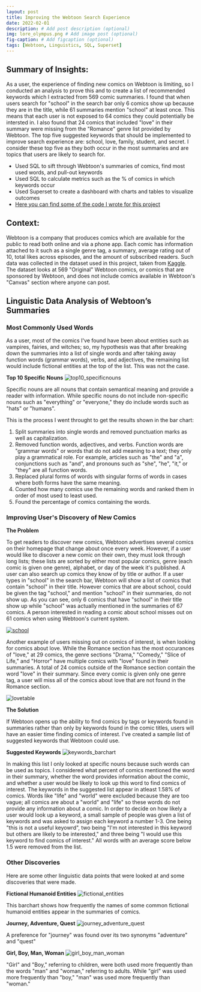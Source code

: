 ```yaml
---
layout: post
title: Improving the Webtoon Search Experience
date: 2022-02-01
description: # Add post description (optional)
img: lore_olympus.png # Add image post (optional)
fig-caption: # Add figcaption (optional)
tags: [Webtoon, Linguistics, SQL, Superset]
---
```


## Summary of Insights: 
As a user, the experience of finding new comics on Webtoon is limiting, so I conducted an analysis to prove this and to create a list of recommended keywords which I extracted from 569 comic summaries. I found that when users search for "school" in the search bar only 6 comics show up because they are in the title, while 61 summaries mention "school" at least once. This means that each user is not exposed to 64 comics they could potentially be intersted in. I also found that 24 comics that included "love" in their summary were missing from the "Romance" genre list provided by Webtoon. The top five suggested keywords that should be implemented to improve search experience are: school, love, family, student, and secret. I consider these top five as they both occur in the most summaries and are topics that users are likely to search for.

- Used SQL to sift through Webtoon's summaries of comics, find most used words, and pull-out keywords
- Used SQL to calculate metrics such as the % of comics in which keywords occur
- Used Superset to create a dashboard with charts and tables to visualize outcomes
- [Here you can find some of the code I wrote for this project](https://github.com/agiliariniosm/MyCode)

## Context:
Webtoon is a company that produces comics which are available for the public to read both online and via a phone app. Each comic has information attached to it such as a single genre tag, a summary, average rating out of 10, total likes across episodes, and the amount of subscribed readers. Such data was collected in the dataset used in this project, taken from [Kaggle](https://www.kaggle.com/swarnimrai/webtoon-comics-dataset). The dataset looks at 569 "Original" Webtoon comics, or comics that are sponsored by Webtoon, and does not include comics available in Webtoon's "Canvas" section where anyone can post.

## Linguistic Data Analysis of Webtoon’s Summaries
### Most Commonly Used Words

As a user, most of the comics I've found have been about entities such as vampires, fairies, and witches; so, my hypothesis was that after breaking down the summaries into a list of single words and after taking away function words (grammar words), verbs, and adjectives, the remaining list would include fictional entities at the top of the list. This was not the case. 

**Top 10 Specific Nouns**
![top10_specificnouns](Alice_Giliarini_Portfolio/images/Screen%20Shot%202022-02-18%20at%202.35.12%20PM.png)

Specific nouns are all nouns that contain semantical meaning and provide a reader with information. While specific nouns do not include non-specific nouns such as "everything" or "everyone," they do include words such as "hats" or "humans". 

This is the process I went throught to get the results shown in the bar chart:
1. Split summaries into single words and removed punctuation marks as well as capitalization.
2. Removed function words, adjectives, and verbs. Function words are "grammar words" or words that do not add meaning to a text; they only play a grammatical role. For example, articles such as "the" and "a", conjunctions such as "and", and pronouns such as "she", "he", "it," or "they" are all function words.
3. Replaced plural forms of words with singular forms of words in cases where both forms have the same meaning.
4. Counted how many comics use the remaining words and ranked them in order of most used to least used.
5. Found the percentage of comics containing the words. 

### Improving User's Discovery of New Comics

**The Problem**

To get readers to discover new comics, Webtoon advertises several comics on their homepage that change about once every week. However, if a user would like to discover a new comic on their own, they must look through long lists; these lists are sorted by either most popular comics, genre (each comic is given one genre), alphabet, or day of the week it's published. A user can also search up comics they know of by title or author. If a user types in "school" in the search bar, Webtoon will show a list of comics that contain "school" in their title. However comics that are about school, could be given the tag "school," and mention "school" in their summaries, do not show up. As you can see, only 6 comics that have "school" in their title show up while "school" was actually mentioned in the summaries of 67 comics. A person interested in reading a comic about school misses out on 61 comics when using Webtoon's current system.

[![school](images/Screen%20Shot%202022-02-16%20at%2012.42.33%20AM.png)](https://www.webtoons.com/en/search?keyword=school)

Another example of users missing out on comics of interest, is when looking for comics about love. While the Romance section has the most occurances of "love," at 29 comics, the genre sections "Drama," "Comedy," "Slice of Life," and "Horror" have multiple comics with "love" found in their summaries. A total of 24 comics outside of the Romance section contain the word "love" in their summary. Since every comic is given only one genre tag, a user will miss all of the comics about love that are not found in the Romance section.

![lovetable](images/Screen%20Shot%202022-02-18%20at%2011.08.05%20PM.png)

**The Solution**

If Webtoon opens up the ability to find comics by tags or keywords found in summaries rather than only by keywords found in the comic titles, users will have an easier time finding comics of interest. I've created a sample list of suggested keywords that Webtoon could use. 

**Suggested Keywords** 
![keywords_barchart](images/Screen%20Shot%202022-02-17%20at%204.07.10%20PM.png)

In making this list I only looked at specific nouns because such words can be used as topics. I considered what percent of comics mentioned the word in their summary, whether the word provides information about the comic, and whether a user would be likely to look up this word to find comics of interest. The keywords in the suggested list appear in atleast 1.58% of comics. Words like "life" and "world" were excluded because they are too vague; all comics are about a "world" and "life" so these words do not provide any information about a comic. In order to decide on how likely a user would look up a keyword, a small sample of people was given a list of keywords and was asked to assign each keyword a number 1-3. One being "this is not a useful keyowrd", two being "I'm not interested in this keyword but others are likely to be interested," and three being "I would use this keyword to find comics of interest." All words with an average score below 1.5 were removed from the list. 

### Other Discoveries

Here are some other linguistic data points that were looked at and some discoveries that were made.

**Fictional Humanoid Entities**
![fictional_entities](images/Screen%20Shot%202022-02-18%20at%202.19.06%20PM.png)

This barchart shows how frequently the names of some common fictional humanoid entities appear in the summaries of comics.

**Journey, Adventure, Quest**
![journey_adventure_quest](images/Screen%20Shot%202022-02-18%20at%202.22.11%20PM.png)

A preference for "journey" was found over its two synonyms "adventure" and "quest"

**Girl, Boy, Man, Woman**
![girl_boy_man_woman](images/Screen%20Shot%202022-02-18%20at%2012.51.21%20PM.png)

"Girl" and "Boy," referring to children, were both used more frequently than the words "man" and "woman," referring to adults. While "girl" was used more frequently than "boy," "man" was used more frequently than "woman." 




